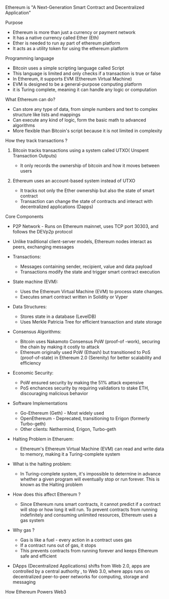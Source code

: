 
Ethereum is "A Next-Generation Smart Contract and Decentralized Application"

Purpose 

- Ethereum is more than just a currency or payment network 
- It has a native currency called Ether (Eth)
- Ether is needed to run ay part of ethereum platform 
- It acts as a utility token for using the ethereum platform 

Programming language 

- Bitcoin uses a simple scripting language called Script
- This language is limited and only checks if a transaction is true or false 
- In Ethereum, it supports EVM (Ethereum Virtual Machine)
- EVM is designed to be a general-purpose computing platform 
- it is Turing complete, meaning it can handle any logic or computation 

What Ethereum can do?

- Can store any type of data, from simple numbers and text to complex structure like lists and mappings 
- Can execute any kind of logic, form the basic math to advanced algorithms 
- More flexible than Bitcoin's script because it is not limited in complexity 

How they track transactions ?

1. Bitcoin tracks transactions using a system called UTXO( Unspent Transaction Outputs)
    -  It only records the ownership of bitcoin and how it moves between users

2. Ethereum uses an account-based system instead of UTXO 
    - It tracks not only the Ether ownership but also the state of smart contract 
    - Transaction can change the state of contracts and interact with decentralized applications (Dapps)

Core Components 

- P2P Network - Runs on Ethereum mainnet, uses TCP port 30303, and follows the DEVp2p protocol
- Unlike traditional client-server models, Ethereum nodes interact as peers, exchanging messages

- Transactions: 
    - Messages containing sender, recipient, value and data payload
    - Transactions modify the state and trigger smart contract execution

- State machine (EVM):
    - Uses the Ethereum Virtual Machine (EVM) to process state changes.
    - Executes smart contract written in Solidity or Vyper

- Data Structures:
    - Stores state in a database (LevelDB)
    - Uses Merkle Patricia Tree for efficient transaction and state storage

- Consensus Algorithms:
    - Bitcoin uses Nakamoto Consensus PoW (proof-of -work), securing the chain by making it costly to attack
    - Ethereum originally used PoW (Ethash) but transitioned to PoS (proof-of-state) in Ethereum 2.0 (Serenity) for better scalability and efficiency

- Economic Security:
    - PoW ensured security by making the 51% attack expensive
    - PoS enchances security by requiring validatiors to stake ETH, discouraging malicious behavior

- Software Implementations 
    - Go-Ethereum (Geth) - Most widely used 
    - OpenEthereum - Deprecated, transitioning to Erigon (formerly Turbo-geth)
    - Other clients: Nethermind, Erigon, Turbo-geth

- Halting Problem in Etheruem:

     - Ethereum's Ethereum Virtual Machine (EVM) can read and write data to memory, making it a Turing-complete system 
- What is the halting problem:
    - In Turing-complete system, it's impossible to determine in advance whether a given program will eventually stop or run forever. This is known as the Halting problem
- How does this affect Ethereum ?
    - Since Ethereum runs smart contracts, it cannot predict if a contract will stop or how long it will run. To prevent contracts from running indefinitely and consuming unlimited resources, Ethereum uses a gas system
- Why gas ? 
    - Gas is like a fuel - every action in a contract uses gas 
    - If a contract runs out of gas, it stops 
    - This prevents contracts from running forever and keeps Ethereum safe and efficient

- DApps (Decentralized Applications) shifts from Web 2.0, apps are controlled by a central authority , to Web 3.0, where apps runs on decentralized peer-to-peer networks for computing, storage and messaging 

How Ethereum Powers Web3 










